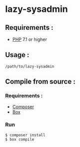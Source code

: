 # lazy-sysadmin

## Requirements :

- [PHP](https://secure.php.net) 7.1 or higher

## Usage :

```console
/path/to/lazy-sysadmin
```

## Compile from source :

### Requirements :
- [Composer](https://getcomposer.org/)
- [Box](https://github.com/humbug/box)

### Run
```console
$ composer install
$ box compile
```

